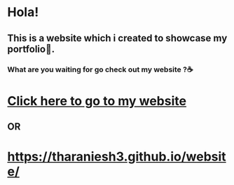 # Hola!
## This is a website which i created to showcase my portfolio🕺.
### What are you waiting for go check out my website ?☕
# [Click here to go to my website ](https://tharaniesh3.github.io/website/)
## <b align="center"> OR</b>
# https://tharaniesh3.github.io/website/
